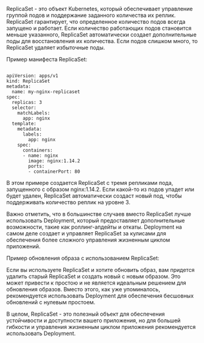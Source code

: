 ReplicaSet - это объект Kubernetes, который обеспечивает управление группой подов и поддержание заданного количества их реплик. ReplicaSet гарантирует, что определенное количество подов всегда запущено и работает. Если количество работающих подов становится меньше указанного, ReplicaSet автоматически создает дополнительные поды для восстановления их количества. Если подов слишком много, то ReplicaSet удаляет избыточные поды.

Пример манифеста ReplicaSet:
<pre><code>
apiVersion: apps/v1
kind: ReplicaSet
metadata:
  name: my-nginx-replicaset
spec:
  replicas: 3
  selector:
    matchLabels:
      app: nginx
  template:
    metadata:
      labels:
        app: nginx
    spec:
      containers:
      - name: nginx
        image: nginx:1.14.2
        ports:
        - containerPort: 80</code></pre>

В этом примере создается ReplicaSet с тремя репликами пода, запущенного с образом nginx:1.14.2. Если какой-то из подов упадет или будет удален, ReplicaSet автоматически создаст новый под, чтобы поддерживать количество реплик на уровне 3.

Важно отметить, что в большинстве случаев вместо ReplicaSet лучше использовать Deployment, который предоставляет дополнительные возможности, такие как роллинг-апдейты и откаты. Deployment на самом деле создает и управляет ReplicaSet за кулисами для обеспечения более сложного управления жизненным циклом приложений.

Пример обновления образа с использованием ReplicaSet:

Если вы используете ReplicaSet и хотите обновить образ, вам придется удалить старый ReplicaSet и создать новый с новым образом. Это может привести к простою и не является идеальным решением для обновления образов. Вместо этого, как уже упоминалось, рекомендуется использовать Deployment для обеспечения бесшовных обновлений с нулевым простоем.

В целом, ReplicaSet - это полезный объект для обеспечения устойчивости и доступности вашего приложения, но для большей гибкости и управления жизненным циклом приложения рекомендуется использовать Deployment.
